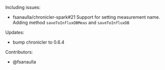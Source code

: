 Including issues:
- fsanaulla/chronicler-spark#21 Support for setting measurement name. Adding method `saveToInfluxDBMeas` and `saveToInfluxDB`

Updates:
- bump chronicler to 0.6.4

Contributors:
- @fsanaulla